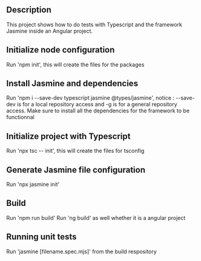 ## Description

This project shows how to do tests with Typescript and the framework Jasmine inside an Angular project.

## Initialize node configuration 

Run 'npm init', this will create the files for the packages

## Install Jasmine and dependencies 

Run 'npm i --save-dev typescript jasmine @types/jasmine', 
notice : --save-dev is for a local repository access and -g is for a general repository access.
Make sure to install all the dependencies for the framework to be functionnal

## Initialize project with Typescript 

Run 'npx tsc -- init', this will create the files for tsconfig

## Generate Jasmine file configuration 

Run 'npx jasmine init'

## Build

Run 'npm run build'
Run 'ng build' as well whether it is a angular project

## Running unit tests

Run 'jasmine [filename.spec.mjs]' from the build respository


